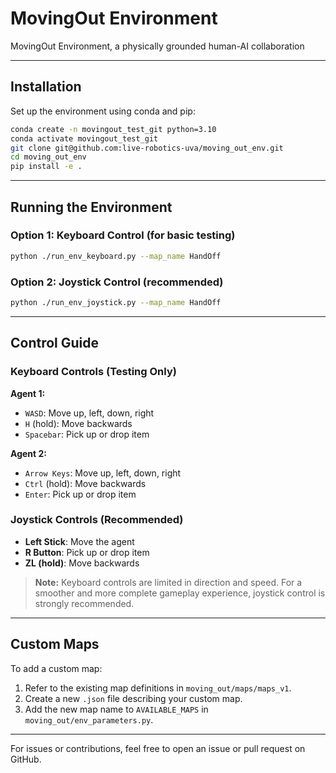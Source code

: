 # MovingOut Environment

MovingOut Environment, a physically grounded human-AI collaboration

---

## Installation

Set up the environment using conda and pip:

```bash
conda create -n movingout_test_git python=3.10
conda activate movingout_test_git
git clone git@github.com:live-robotics-uva/moving_out_env.git
cd moving_out_env
pip install -e .
```

---

## Running the Environment

### Option 1: Keyboard Control (for basic testing)

```bash
python ./run_env_keyboard.py --map_name HandOff
```

### Option 2: Joystick Control (recommended)

```bash
python ./run_env_joystick.py --map_name HandOff
```

---

## Control Guide

### Keyboard Controls (Testing Only)

**Agent 1:**

* `WASD`: Move up, left, down, right
* `H` (hold): Move backwards
* `Spacebar`: Pick up or drop item

**Agent 2:**

* `Arrow Keys`: Move up, left, down, right
* `Ctrl` (hold): Move backwards
* `Enter`: Pick up or drop item

### Joystick Controls (Recommended)

* **Left Stick**: Move the agent
* **R Button**: Pick up or drop item
* **ZL (hold)**: Move backwards

> **Note:** Keyboard controls are limited in direction and speed. For a smoother and more complete gameplay experience, joystick control is strongly recommended.

---

## Custom Maps

To add a custom map:

1. Refer to the existing map definitions in `moving_out/maps/maps_v1`.
2. Create a new `.json` file describing your custom map.
3. Add the new map name to `AVAILABLE_MAPS` in `moving_out/env_parameters.py`.

---

For issues or contributions, feel free to open an issue or pull request on GitHub.

